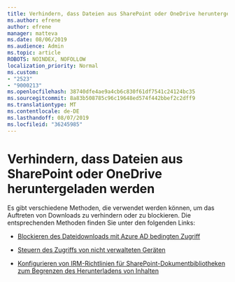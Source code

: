 ```yaml
---
title: Verhindern, dass Dateien aus SharePoint oder OneDrive heruntergeladen werden
ms.author: efrene
author: efrene
manager: matteva
ms.date: 08/06/2019
ms.audience: Admin
ms.topic: article
ROBOTS: NOINDEX, NOFOLLOW
localization_priority: Normal
ms.custom:
- "2523"
- "9000213"
ms.openlocfilehash: 38740dfe4ae9a4cb6c830f61df7541c24124bc35
ms.sourcegitcommit: 8a83b508785c96c19648ed574f442bbef2c2dff9
ms.translationtype: MT
ms.contentlocale: de-DE
ms.lasthandoff: 08/07/2019
ms.locfileid: "36245985"
---
```

# <a name="prevent-files-from-being-downloaded-from-sharepoint-or-onedrive"></a>Verhindern, dass Dateien aus SharePoint oder OneDrive heruntergeladen werden

Es gibt verschiedene Methoden, die verwendet werden können, um das Auftreten von Downloads zu verhindern oder zu blockieren. Die entsprechenden Methoden finden Sie unter den folgenden Links:

- [Blockieren des Dateidownloads mit Azure AD bedingten Zugriff](https://docs.microsoft.com/en-us/cloud-app-security/use-case-proxy-block-session-aad#create-a-block-download-policy-for-unmanaged-devices)

- [Steuern des Zugriffs von nicht verwalteten Geräten](https://docs.microsoft.com/en-us/sharepoint/control-access-from-unmanaged-devices)

- [Konfigurieren von IRM-Richtlinien für SharePoint-Dokumentbibliotheken zum Begrenzen des Herunterladens von Inhalten](https://docs.microsoft.com/en-us/office365/securitycompliance/set-up-irm-in-sp-admin-center)

